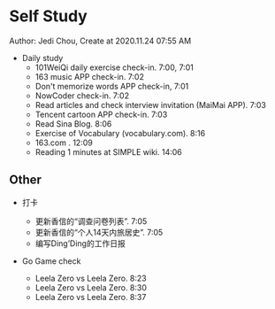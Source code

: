 # Self Study

Author: Jedi Chou, Create at 2020.11.24 07:55 AM

* Daily study
  * 101WeiQi daily exercise check-in. 7:00, 7:01
  * 163 music APP check-in. 7:02
  * Don't memorize words APP check-in, 7:01
  * NowCoder check-in. 7:02
  * Read articles and check interview invitation (MaiMai APP). 7:03
  * Tencent cartoon APP check-in. 7:03
  * Read Sina Blog. 8:06
  * Exercise of Vocabulary (vocabulary.com). 8:16
  * 163.com . 12:09
  * Reading 1 minutes at SIMPLE wiki. 14:06

## Other

* 打卡
  * 更新香信的“调查问卷列表”. 7:05
  * 更新香信的“个人14天内旅居史”. 7:05
  * 编写Ding’Ding的工作日报

* Go Game check
  * Leela Zero vs Leela Zero. 8:23
  * Leela Zero vs Leela Zero. 8:30
  * Leela Zero vs Leela Zero. 8:37
